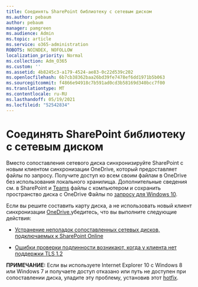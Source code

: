 ```yaml
---
title: Соединять SharePoint библиотеку с сетевым диском
ms.author: pebaum
author: pebaum
manager: pamgreen
ms.audience: Admin
ms.topic: article
ms.service: o365-administration
ROBOTS: NOINDEX, NOFOLLOW
localization_priority: Normal
ms.collection: Adm_O365
ms.custom: ''
ms.assetid: 4b8245c3-a179-4524-ae83-0c22d539c202
ms.openlocfilehash: 6b7cb38362baa26bd39fe7478ef6dd1971b5b063
ms.sourcegitcommit: f4866e94918c7b591ad0cd3b58169d340bcc7f00
ms.translationtype: MT
ms.contentlocale: ru-RU
ms.lasthandoff: 05/19/2021
ms.locfileid: "52542834"
---
```

# <a name="map-a-sharepoint-library-to-a-network-drive"></a>Соединять SharePoint библиотеку с сетевым диском

Вместо сопоставления сетевого диска синхронизируйте SharePoint с новым клиентом синхронизации OneDrive, который предоставляет файлы по запросу. Получите доступ ко всем своим файлам в OneDrive без использования локального хранилища. Дополнительные сведения см. в SharePoint и [Teams](https://support.microsoft.com/office/sync-sharepoint-and-teams-files-with-your-computer-6de9ede8-5b6e-4503-80b2-6190f3354a88) файлы с компьютером и сохранить пространство диска с OneDrive Файлы по [запросу для Windows 10](https://support.microsoft.com/office/save-disk-space-with-onedrive-files-on-demand-for-windows-10-0e6860d3-d9f3-4971-b321-7092438fb38e).

Если вы решите составить карту диска, а не использовать новый клиент синхронизации [OneDrive,](https://support.microsoft.com/office/sync-sharepoint-and-teams-files-with-your-computer-6de9ede8-5b6e-4503-80b2-6190f3354a88)убедитесь, что вы выполните следующие действия:

- [Устранение неполадок сопоставленных сетевых дисков, подключаемых к SharePoint Online](/sharepoint/support/administration/troubleshoot-mapped-network-drives)

- [Ошибки проверки подлинности возникают, когда у клиента нет поддержки TLS 1.2](/sharepoint/troubleshoot/administration/authentication-errors-tls12-support#network-drive-mapped-to-a-sharepoint-library)  

**ПРИМЕЧАНИЕ:** Если вы используете Internet Explorer 10 с Windows 8 или Windows 7 и получаете  доступ отказано или путь не доступен при сопоставлении диска, уладите эту проблему, установив этот [hotfix](https://support.microsoft.com/topic/error-when-you-open-a-sharepoint-document-library-in-windows-explorer-or-map-a-network-drive-to-the-library-after-you-install-internet-explorer-10-96e640ba-059f-9b09-bb91-2a0319ee8b1d). 